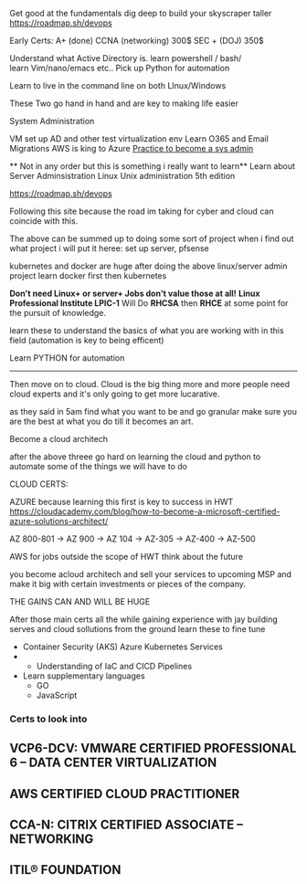 Get good at the fundamentals 
dig deep to build your skyscraper taller
https://roadmap.sh/devops

Early Certs:
A+ (done)
CCNA (networking) 300$
SEC + (DOJ) 350$

Understand what Active Directory is.
learn powershell / bash/  
learn Vim/nano/emacs etc..
Pick up Python for automation

Learn to live in the command line on both LInux/Windows

These Two go hand in hand and are key to making life easier

System Administration


VM set up AD and other test virtualization env
Learn O365 and Email Migrations
AWS is king to Azure
[Practice to become a sys admin](https://www.reddit.com/r/sysadmin/comments/3z7qd9/comment/cyjynxh/)


** Not in any order but this is something i really want to learn**
Learn about Server Adminsistration
Linux Unix administration 5th edition

https://roadmap.sh/devops

Following this site because the road im taking for cyber and cloud can coincide with this.

The above can be summed up to doing some sort of project
when i find out what project i will put it heree: set up server, pfsense

kubernetes and docker are huge after doing the above linux/server admin project learn docker first then kubernetes




**Don't need Linux+ or server+ Jobs don't value those at all!**
 **Linux Professional Institute LPIC-1**
Will Do **RHCSA** then **RHCE** at some point for the pursuit of knowledge.

learn these to understand the basics of what you are working with in this field (automation is key to being efficent)

Learn PYTHON for automation 

---- 

Then move on to cloud.
Cloud is the big thing more and more people need cloud experts and it's only going to get more lucarative.

as they said in 5am find what you want to be and go granular make sure you are the best at what you do till it becomes an art.

Become a cloud architech

after the above threee go hard on learning the cloud and python to automate some of the things we will have to do

CLOUD CERTS:

AZURE because learning this first is key to success in HWT
https://cloudacademy.com/blog/how-to-become-a-microsoft-certified-azure-solutions-architect/

AZ 800-801 -> AZ 900 -> AZ 104 -> AZ-305 -> AZ-400 -> AZ-500

AWS  for jobs outside the scope of HWT think about the future

you become acloud architech and sell your services to upcoming MSP and make it big with certain investments or pieces of the company.

THE GAINS CAN AND WILL BE HUGE

After those main certs all the while gaining experience with jay building serves and cloud sollutions from the ground learn these to fine tune

-   Container Security (AKS) Azure Kubernetes Services
- -   Understanding of IaC and CICD Pipelines
- Learn supplementary languages 
	- GO
	- JavaScript 
	

 ### Certs to look into 
## VCP6-DCV: VMWARE CERTIFIED PROFESSIONAL 6 – DATA CENTER VIRTUALIZATION

## AWS CERTIFIED CLOUD PRACTITIONER

## CCA-N: CITRIX CERTIFIED ASSOCIATE – NETWORKING


## ITIL® FOUNDATION


